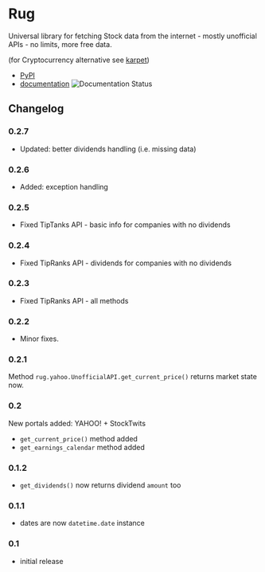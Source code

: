 # Rug

Universal library for fetching Stock data from the internet - mostly unofficial
APIs - no limits, more free data.

(for Cryptocurrency alternative see [karpet](https://github.com/im-n1/karpet))

* [PyPI](https://pypi.org/project/rug/)
* [documentation](https://rug.readthedocs.io/en/latest/) ![Documentation Status](https://readthedocs.org/projects/rug/badge/?version=latest)

## Changelog


### 0.2.7

- Updated: better dividends handling (i.e. missing data)

### 0.2.6

- Added: exception handling

### 0.2.5

- Fixed TipTanks API - basic info for companies with no dividends

### 0.2.4

- Fixed TipRanks API - dividends for companies with no dividends

### 0.2.3

- Fixed TipRanks API - all methods

### 0.2.2

* Minor fixes.

### 0.2.1

Method `rug.yahoo.UnofficialAPI.get_current_price()` returns market state now.

### 0.2

New portals added: YAHOO! + StockTwits

* `get_current_price()` method added
* `get_earnings_calendar` method added

### 0.1.2
* `get_dividends()` now returns dividend `amount` too

### 0.1.1
* dates are now `datetime.date` instance

### 0.1
* initial release

